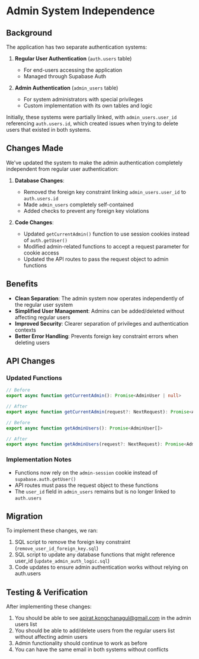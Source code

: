 # Admin System Independence

## Background

The application has two separate authentication systems:

1. **Regular User Authentication** (`auth.users` table)
   - For end-users accessing the application
   - Managed through Supabase Auth

2. **Admin Authentication** (`admin_users` table)
   - For system administrators with special privileges
   - Custom implementation with its own tables and logic

Initially, these systems were partially linked, with `admin_users.user_id` referencing `auth.users.id`, which created issues when trying to delete users that existed in both systems.

## Changes Made

We've updated the system to make the admin authentication completely independent from regular user authentication:

1. **Database Changes**:
   - Removed the foreign key constraint linking `admin_users.user_id` to `auth.users.id`
   - Made `admin_users` completely self-contained
   - Added checks to prevent any foreign key violations

2. **Code Changes**:
   - Updated `getCurrentAdmin()` function to use session cookies instead of `auth.getUser()`
   - Modified admin-related functions to accept a request parameter for cookie access
   - Updated the API routes to pass the request object to admin functions

## Benefits

- **Clean Separation**: The admin system now operates independently of the regular user system
- **Simplified User Management**: Admins can be added/deleted without affecting regular users
- **Improved Security**: Clearer separation of privileges and authentication contexts
- **Better Error Handling**: Prevents foreign key constraint errors when deleting users

## API Changes

### Updated Functions

```typescript
// Before
export async function getCurrentAdmin(): Promise<AdminUser | null>

// After
export async function getCurrentAdmin(request?: NextRequest): Promise<AdminUser | null>
```

```typescript
// Before
export async function getAdminUsers(): Promise<AdminUser[]>

// After
export async function getAdminUsers(request?: NextRequest): Promise<AdminUser[]>
```

### Implementation Notes

- Functions now rely on the `admin-session` cookie instead of `supabase.auth.getUser()`
- API routes must pass the request object to these functions
- The `user_id` field in `admin_users` remains but is no longer linked to `auth.users`

## Migration

To implement these changes, we ran:

1. SQL script to remove the foreign key constraint (`remove_user_id_foreign_key.sql`)
2. SQL script to update any database functions that might reference user_id (`update_admin_auth_logic.sql`)
3. Code updates to ensure admin authentication works without relying on auth.users

## Testing & Verification

After implementing these changes:

1. You should be able to see apirat.kongchanagul@gmail.com in the admin users list
2. You should be able to add/delete users from the regular users list without affecting admin users
3. Admin functionality should continue to work as before
4. You can have the same email in both systems without conflicts 